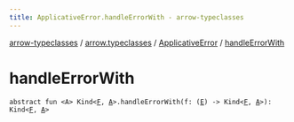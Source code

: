 ```yaml
---
title: ApplicativeError.handleErrorWith - arrow-typeclasses
---
```


[arrow-typeclasses](../../index.html) / [arrow.typeclasses](../index.html) / [ApplicativeError](index.html) / [handleErrorWith](./handle-error-with.html)

# handleErrorWith

`abstract fun <A> Kind<`[`F`](index.html#F)`, `[`A`](handle-error-with.html#A)`>.handleErrorWith(f: (`[`E`](index.html#E)`) -> Kind<`[`F`](index.html#F)`, `[`A`](handle-error-with.html#A)`>): Kind<`[`F`](index.html#F)`, `[`A`](handle-error-with.html#A)`>`
